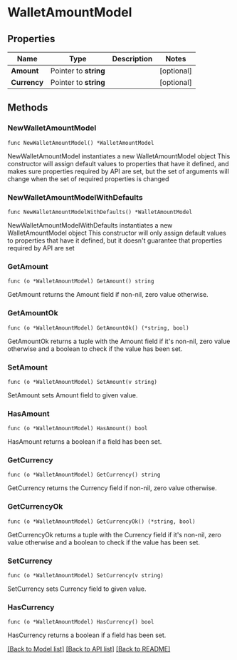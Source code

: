 # WalletAmountModel

## Properties

Name | Type | Description | Notes
------------ | ------------- | ------------- | -------------
**Amount** | Pointer to **string** |  | [optional] 
**Currency** | Pointer to **string** |  | [optional] 

## Methods

### NewWalletAmountModel

`func NewWalletAmountModel() *WalletAmountModel`

NewWalletAmountModel instantiates a new WalletAmountModel object
This constructor will assign default values to properties that have it defined,
and makes sure properties required by API are set, but the set of arguments
will change when the set of required properties is changed

### NewWalletAmountModelWithDefaults

`func NewWalletAmountModelWithDefaults() *WalletAmountModel`

NewWalletAmountModelWithDefaults instantiates a new WalletAmountModel object
This constructor will only assign default values to properties that have it defined,
but it doesn't guarantee that properties required by API are set

### GetAmount

`func (o *WalletAmountModel) GetAmount() string`

GetAmount returns the Amount field if non-nil, zero value otherwise.

### GetAmountOk

`func (o *WalletAmountModel) GetAmountOk() (*string, bool)`

GetAmountOk returns a tuple with the Amount field if it's non-nil, zero value otherwise
and a boolean to check if the value has been set.

### SetAmount

`func (o *WalletAmountModel) SetAmount(v string)`

SetAmount sets Amount field to given value.

### HasAmount

`func (o *WalletAmountModel) HasAmount() bool`

HasAmount returns a boolean if a field has been set.

### GetCurrency

`func (o *WalletAmountModel) GetCurrency() string`

GetCurrency returns the Currency field if non-nil, zero value otherwise.

### GetCurrencyOk

`func (o *WalletAmountModel) GetCurrencyOk() (*string, bool)`

GetCurrencyOk returns a tuple with the Currency field if it's non-nil, zero value otherwise
and a boolean to check if the value has been set.

### SetCurrency

`func (o *WalletAmountModel) SetCurrency(v string)`

SetCurrency sets Currency field to given value.

### HasCurrency

`func (o *WalletAmountModel) HasCurrency() bool`

HasCurrency returns a boolean if a field has been set.


[[Back to Model list]](../README.md#documentation-for-models) [[Back to API list]](../README.md#documentation-for-api-endpoints) [[Back to README]](../README.md)


